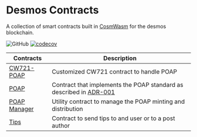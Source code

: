 # Desmos Contracts

A collection of smart contracts built in [CosmWasm](https://www.cosmwasm.com/) for the desmos blockchain.

![GitHub](https://img.shields.io/github/license/desmos-labs/desmos-contracts.svg) [![codecov](https://codecov.io/gh/desmos-labs/desmos-contracts/branch/master/graph/badge.svg?token=4M3W11FP2F)](https://codecov.io/gh/desmos-labs/desmos-contracts)

| Contracts | Description |
| ------------- | ------ |
| [CW721-POAP](https://github.com/desmos-labs/desmos-contracts/tree/master/contracts/cw721-poap) | Customized CW721 contract to handle POAP |
| [POAP](https://github.com/desmos-labs/desmos-contracts/tree/master/contracts/poap) | Contract that implements the POAP standard as described in [ADR-001](https://github.com/desmos-labs/desmos-contracts/blob/master/docs/architecture/adr-001-poap-contract.md) |
| [POAP Manager](https://github.com/desmos-labs/desmos-contracts/tree/master/contracts/poap-manager) | Utility contract to manage the POAP minting and distribution |
| [Tips](https://github.com/desmos-labs/desmos-contracts/tree/master/contracts/tips) | Contract to send tips to and user or to a post author |

